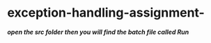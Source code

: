 # **exception-handling-assignment-**
***open the src folder then you will find the batch file called Run***
